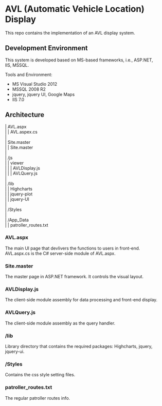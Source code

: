 AVL (Automatic Vehicle Location) Display
====

This repo contains the implementation of an AVL display system. 

## Development Environment
This system is developed based on MS-based frameworks, i.e., ASP.NET, IIS, MSSQL.

Tools and Environment:
* MS Visual Studio 2012
* MSSQL 2008 R2
* jquery, jquery UI, Google Maps
* IIS 7.0

## Architecture

| AVL.aspx <br />
| | AVL.aspex.cs <br />
| <br />
| Site.master <br />
| | Site.master <br />
| <br />
| /js <br />
| | viewer <br />
| | | AVLDisplay.js <br />
| | | AVLQuery.js <br />
| <br />
| /lib <br />
| | Highcharts <br />
| | jquery-plot <br />
| | jquery-UI <br />
| <br />
| /Styles <br />
| <br />
| /App_Data <br />
| | patroller_routes.txt <br />

### AVL.aspx
The main UI page that devlivers the functions to users in front-end.
AVL.aspx.cs is the C# server-side module of AVL.aspx.

### Site.master
The master page in ASP.NET framework. It controls the visual layout.

### AVLDisplay.js
The client-side module assembly for data processing and front-end display.

### AVLQuery.js
The client-side module assembly as the query handler.

### /lib
Library directory that contains the required packages: Highcharts, jquery, jquery-ui.

### /Styles
Contains the css style setting files.

### patroller_routes.txt
The regular patroller routes info.


